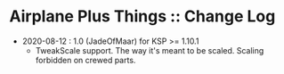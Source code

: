 # Airplane Plus Things :: Change Log

* 2020-08-12 : 1.0 (JadeOfMaar) for KSP >= 1.10.1
	+ TweakScale support. The way it's meant to be scaled. Scaling forbidden on crewed parts.
